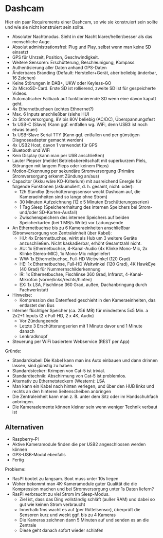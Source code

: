# Dashcam

Hier ein paar Requirements einer Dashcam, so wie sie konstruiert sein sollte und wie sie nicht konstruiert sein sollte.

- Absoluter Nachtmodus.  Sieht in der Nacht klarer/heller/besser als das menschliche Auge.
- Absolut administrationsfrei:  Plug und Play, selbst wenn man keine SD einsetzt
- GPS für Uhrzeit, Position, Geschwindigkeit.
- Weitere Sensoren:  Erschütterung, Beschleunigung, Kompass
- Authentisierung aller Daten anhand GPS-Daten
- Änderbares Branding (Default: Hersteller+Gerät, aber beliebig änderbar, 16 Zeichen)
- Keine Störungen in DAB+, UKW oder Keyless-GO
- 2x MicroSD-Card.  Erste SD ist rollierend, zweite SD ist für gespeicherte Videos.
- Automatischer Fallback auf funktionierende SD wenn eine davon kaputt geht.
- 4x Ethernetbuchsen (echtes Ethnernet?)
- Max. 6 Inputs anschließbar (siehe HU)
- 2x Stromversorgung, 8V bis 80V beliebig (AC/DC), Überspannungsfest
- 1x USB-C (Slave)  (Kann ggf. entfallen wg. WiFi, denn USB3 ist noch etwas teuer)
- 1x USB-Slave Serial TTY (Kann ggf. entfallen und per günstigen Diagnoseadapter gemacht werden)
- 4x USB2 Host, davon 1 verwendet für GPS
- Bluetooth und WiFi
- Kein Display (kann man per USB anschließen)
- Lauter Piepser (meldet Betriebsbereitschaft mit superkurzem Piels, Störungen mit langem Pieps oder keinem Pieps)
- Motion-Erkennung per sekundäre Stromversorgung (Primäre Stromversorgung erkennt Zündung an/aus)
- Capacitor (Akku wäre KO-Kriterium) mit ausreichend Energie für folgende Funktionen (akkumuliert, d. h. gesamt, nicht: oder):
  - 12h Standby (Erschütterungssensor weckt Dashcam auf, die Kameraeinheiten sind so lange ohne Strom)
  - 30 Minuten Aufzeichnung (12 x 5 Minuten Erschütterungsserien)
  - 1 Tag Sleep (Speichererhaltung des internen Speichers bei Strom- und/oder SD-Karten-Ausfall)
  - Zwischenspeichern des internen Speichers auf beiden Speicherkarten (bei 1 MB/s Write) vor Ladungsende
- An Ethernetbuchse bis zu 6 Kameraeinheiten anschließbar (Stromversorgung von Zentraleinheit über Kabel):
  - HU: 4x Enternetbuchse, wirkt als Hub um 3 weitere Geräte anzuschließen.  Nicht kaskadierbar, erhöht Gesamtzahl nicht.
  - AU: 1x Ethernetbuchse, 4-Kanal-Audio (4x Klinke Mono-Mic, 2x Klinke Stereo-MIC), 1x Mono-Mic mitgeliefert
  - WW: 1x Ethernetbuchse, Full-HD Weitwinkel (120 Grad)
  - HE: 1x Ethernetbuchse, Full-HD Weitwinkel (120 Grad), 4K HawkEye (40 Grad) für Nummernschilderkennung
  - IR: 1x Ethernetbuchse, Fischlinse 360 Grad, Infrarot, 4-Kanal-Mikrofon (vorne/links/rechts/hinten)
  - EX: 1x LSA, Fischlinse 360 Grad, außen, Dachanbringung durch Fachwerkstatt
- Hinweise:
  - Kompression des Datenfeed geschieht in den Kameraeinheiten, das entlastet den Bus
- Interner flüchtiger Speicher (ca. 256 MB) für mindestens 5x5 Min. a 2x2+1 Inputs (2 x Full-HD, 2 x 4K, Audio)
  - Vor Zündungeende
  - Letzte 3 Erschütterungserien mit 1 Minute davor und 1 Minute danach
  - Lenkradknopf
- Steuerung per WiFi basiertem Webservice (REST per App)

Gründe:

- Standardkabel:  Die Kabel kann man ins Auto einbauen und dann drinnen lassen, sind günstig zu haben.
- Standardstecker:  Krimpen von Cat-5 ist trivial.
- Standardtechnik:  Abschirmung von Cat-5 ist problemlos.
- Alternativ zu Ethernetsteckern (Western):  LSA
- Man kann ein Kabel nach hinten verlegen, und über den HUB links und rechts an den hinteren Seitenscheiben anbringen
- Die Zentraleinheit kann man z. B. unter dem Sitz oder im Handschuhfach anbringen.
- Die Kameraelemente können kleiner sein wenn weniger Technik verbaut ist


## Alternativen

- Raspberry-PI
- Aktive Kameramodule finden die per USB2 angeschlossen werden können
- GPS-USB-Modul ebenfalls
- Fertig

Probleme:

- RasPI bootet zu langsam.  Boot muss unter 10s liegen
- Woher bekommt man 4K-Kameramodule guter Qualität die die Kompression machen und bei Stromversorgung unter 1s Daten liefern?
- RasPI verbraucht zu viel Strom im Sleep-Modus.
  - Ziel ist, dass das Ding vollständig schläft (außer RAM) und dabei so gut wie keinen Strom verbraucht
  - Innerhalb 1ms wacht es auf (per Rüttelsensor), überprüft die Sensoren kurz und weckt ggf. bis zu 4 Kameras
  - Die Kameras zeichnen dann 5 Minuten auf und senden es an die Zentrale
  - Diese geht danach sofort wieder schlafen
